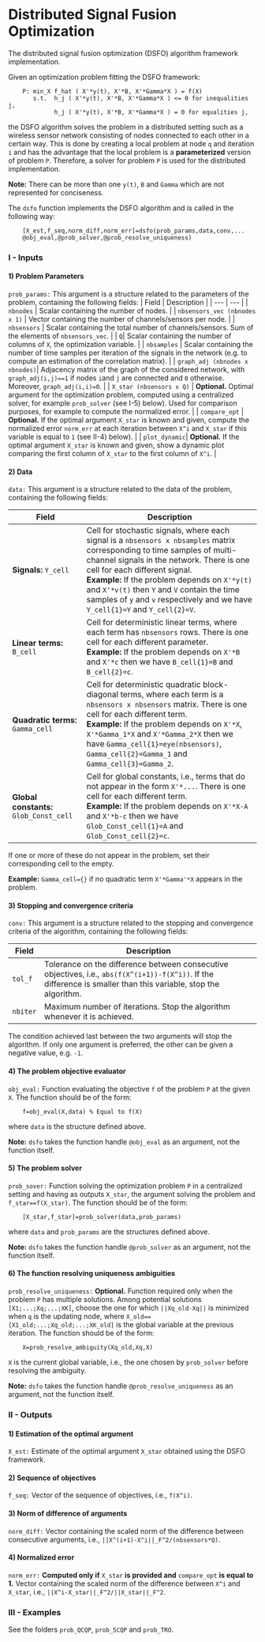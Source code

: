 # Distributed Signal Fusion Optimization
 The distributed signal fusion optimization (DSFO) algorithm framework implementation.

 Given an optimization problem fitting the DSFO framework:

        P: min_X f_hat ( X'*y(t), X'*B, X'*Gamma*X ) = f(X)
           s.t.  h_j ( X'*y(t), X'*B, X'*Gamma*X ) <= 0 for inequalities j,
                 h_j ( X'*y(t), X'*B, X'*Gamma*X ) = 0 for equalities j,

the DSFO algorithm solves the problem in a distributed setting such as a wireless sensor network consisting of nodes connected to each other in a certain way. This is done by creating a local problem at node `q` and iteration `i` and has the advantage that the local problem is a **parameterized** version of problem `P`. Therefore, a solver for problem `P` is used for the distributed implementation.

**Note:** There can be more than one `y(t)`, `B` and `Gamma` which are not represented for conciseness. 

The `dsfo` function implements the DSFO algorithm and is called in the following way:

        [X_est,f_seq,norm_diff,norm_err]=dsfo(prob_params,data,conv,...
        @obj_eval,@prob_solver,@prob_resolve_uniqueness)

### I - Inputs

#### 1) Problem Parameters
`prob_params:` This argument is a structure related to the parameters of the problem, containing the following fields:
| Field | Description |
| --- | --- |
| `nbnodes` | Scalar containing the number of nodes. |
| `nbsensors_vec (nbnodes x 1)` | Vector containing the number of channels/sensors per node. |
| `nbsensors` | Scalar containing the total number of channels/sensors. Sum of the elements of `nbsensors_vec`. |
| `Q`| Scalar containing the number of columns of `X`, the optimization variable. |
| `nbsamples` | Scalar containing the number of time samples per iteration of the signals in the network (e.g. to compute an estimation of the correlation matrix). |
| `graph_adj (nbnodes x nbnodes)`| Adjacency matrix of the graph of the considered network, with `graph_adj(i,j)==1` if nodes `i`and `j` are connected and `0` otherwise. Moreover, `graph_adj(i,i)=0`. |
| `X_star (nbsensors x Q)` | **Optional.** Optimal argument for the optimization problem, computed using a centralized solver, for example `prob_solver` (see I-5) below). Used for comparison purposes, for example to compute the normalized error. |
| `compare_opt` | **Optional.** If the optimal argument `X_star` is known and given, compute the normalized error `norm_err` at each iteration between `X^i` and `X_star` if this variable is equal to `1` (see II-4) below). |
| `plot_dynamic`| **Optional.** If the optimal argument `X_star` is known and given, show a dynamic plot comparing the first column of `X_star` to the first column of `X^i`. |

#### 2) Data
 `data:` This argument is a structure related to the data of the problem, containing the following fields:

 | Field | Description |
 | --- | --- |
 | **Signals:** `Y_cell` | Cell for stochastic signals, where each signal is a `nbsensors x nbsamples` matrix corresponding to time samples of multi-channel signals in the network. There is one cell for each different signal. <br /> **Example:** If the problem depends on `X'*y(t)` and `X'*v(t)` then `Y` and `V` contain the time samples of `y` and `v` respectively and we have `Y_cell{1}=Y` and `Y_cell{2}=V`. |
| **Linear terms:** `B_cell` | Cell for deterministic linear terms, where each term has `nbsensors` rows. There is one cell for each different parameter. <br />**Example:** If the problem depends on `X'*B` and `X'*c` then we have `B_cell{1}=B` and `B_cell{2}=c`. |
| **Quadratic terms:** `Gamma_cell` | Cell for deterministic quadratic block-diagonal terms, where each term is a `nbsensors x nbsensors` matrix. There is one cell for each different term. <br />**Example:** If the problem depends on `X'*X`, `X'*Gamma_1*X` and `X'*Gamma_2*X` then we have `Gamma_cell{1}=eye(nbsensors)`, `Gamma_cell{2}=Gamma_1` and `Gamma_cell{3}=Gamma_2`. |
| **Global constants:** `Glob_Const_cell` | Cell for global constants, i.e., terms that do not appear in the form `X'*...`. There is one cell for each different term. <br />**Example:** If the problem depends on `X'*X-A` and `X'*b-c` then we have `Glob_Const_cell{1}=A` and `Glob_Const_cell{2}=c`. |

If one or more of these do not appear in the problem, set their corresponding cell to the empty.

**Example:** `Gamma_cell={}` if no quadratic term `X'*Gamma'*X` appears in the problem.

#### 3) Stopping and convergence criteria
`conv:` This argument is a structure related to the stopping and convergence criteria of the algorithm, containing the following fields:

| Field | Description |
| ---- | --- |
| `tol_f`| Tolerance on the difference between consecutive objectives, i.e., `abs(f(X^(i+1))-f(X^i))`. If the difference is smaller than this variable, stop the algorithm. |
| `nbiter` | Maximum number of iterations. Stop the algorithm whenever it is achieved. |

The condition achieved last between the two arguments will stop the algorithm. If only one argument is preferred, the other can be given a negative value, e.g. `-1`.

#### 4) The problem objective evaluator

`obj_eval:` Function evaluating the objective `f` of the problem `P` at the given `X`. The function should be of the form:
        
        f=obj_eval(X,data) % Equal to f(X)

where `data` is the structure defined above.

**Note:** `dsfo` takes the function handle `@obj_eval` as an argument, not the function itself.

#### 5) The problem solver

`prob_sover:` Function solving the optimization problem `P` in a centralized setting and having as outputs `X_star`, the argument solving the problem and `f_star==f(X_star)`. The function should be of the form:

        [X_star,f_star]=prob_solver(data,prob_params)

where `data` and `prob_params` are the structures defined above.

**Note:** `dsfo` takes the function handle `@prob_solver` as an argument, not the function itself.

#### 6) The function resolving uniqueness ambiguities

`prob_resolve_uniqueness:` **Optional.** Function required only when the problem `P` has multiple solutions. Among potential solutions `[X1;...;Xq;...;XK]`, choose the one for which `||Xq_old-Xq||` is minimized when `q` is the updating node, where `X_old==[X1_old;...;Xq_old;...;XK_old]` is the global variable at the previous iteration. The function should be of the form:

        X=prob_resolve_ambiguity(Xq_old,Xq,X)

`X` is the current global variable, i.e., the one chosen by `prob_solver` before resolving the ambiguity.

**Note:** `dsfo` takes the function handle `@prob_resolve_uniqueness` as an argument, not the function itself.

### II - Outputs
#### 1) Estimation of the optimal argument

`X_est:` Estimate of the optimal argument `X_star` obtained using the DSFO framework.

#### 2) Sequence of objectives

`f_seq:` Vector of the sequence of objectives, i.e., `f(X^i)`.

#### 3) Norm of difference of arguments

`norm_diff:` Vector containing the scaled norm of the difference between consecutive arguments, i.e., `||X^(i+1)-X^i||_F^2/(nbsensors*Q)`.

#### 4) Normalized error

`norm_err:` **Computed only if** `X_star` **is provided and** `compare_opt` **is equal to 1.** Vector containing the scaled norm of the difference between `X^i` and `X_star`, i.e., `||X^i-X_star||_F^2/||X_star||_F^2`.

### III - Examples

See the folders `prob_QCQP`, `prob_SCQP` and `prob_TRO`.